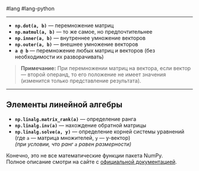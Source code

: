 #lang #lang-python 

---
- **`np.dot(a, b)`** — перемножение матриц
- **`np.matmul(a, b)`** — то же самое, но предпочтительнее
- **`np.inner(a, b)`** — внутреннее умножение векторов
- **`np.outer(a, b)`** — внешнее умножение векторов
- **`a @ b`** — перемножение любых матриц и векторов (без необходимости их разворачивать)

> **Примечание:** При перемножении матриц на вектора, если вектор — второй операнд, то его положение не имеет значения (изменится только представление результата).

---

## Элементы линейной алгебры

- **`np.linalg.matrix_rank(a)`** — определение ранга
- **`np.linalg.inv(a)`** — нахождение обратной матрицы
- **`np.linalg.solve(a, y)`** — определение корней системы уравнений (где `a` — матрица множителей, `y` — y-вектор)  
  *(при условии, что ранг `a` равен размерности)*

Конечно, это не все математические функции пакета NumPy.  
Полное описание смотри на сайте с [официальной документацией](https://numpy.org/doc/stable/).
